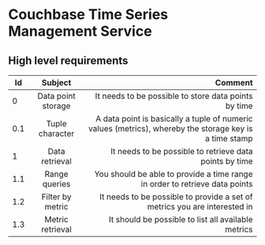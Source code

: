# Couchbase Time Series Management Service

## High level requirements

| Id            | Subject            | Comment                                              |
| ------------- |:------------------:| ----------------------------------------------------:|
| 0             | Data point storage | It needs to be possible to store data points by time |
| 0.1           | Tuple character    | A data point is basically a tuple of numeric values (metrics), whereby the storage key is a time stamp |
| 1             | Data retrieval     | It needs to be possible to retrieve data points by time|
| 1.1           | Range queries      | You should be able to provide a time range in order to retrieve data points|
| 1.2           | Filter by metric   | It needs to be possible to provide a set of metrics you are interested in|
| 1.3           | Metric retrieval   | It should be possible to list all available metrics|

